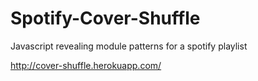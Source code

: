 Spotify-Cover-Shuffle
=====================

Javascript revealing module patterns for a spotify playlist

http://cover-shuffle.herokuapp.com/ 
